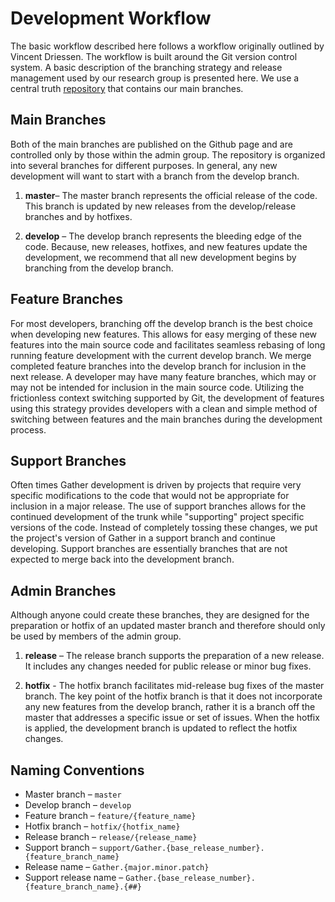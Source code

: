 # Development Workflow

The basic workflow described here follows a workflow originally outlined by Vincent Driessen. The workflow is built around the Git version control system. A basic description of the branching strategy and release management used by our research group is presented here. We use a central truth [repository](https://github.com/COS-IT-FLOWS/Gather) that contains our main branches.

## Main Branches

Both of the main branches are published on the Github page and are controlled only by those within the admin group. The repository is organized into several branches for different purposes. In general, any new development will want to start with a branch from the develop branch.

1. **master**– The master branch represents the official release of the code. This branch is updated by new releases from the develop/release branches and by hotfixes.

2. **develop** – The develop branch represents the bleeding edge of the code. Because, new releases, hotfixes, and new features update the development, we recommend that all new development begins by branching from the develop branch.

## Feature Branches

For most developers, branching off the develop branch is the best choice when developing new features. This allows for easy merging of these new features into the main source code and facilitates seamless rebasing of long running feature development with the current develop branch. We merge completed feature branches into the develop branch for inclusion in the next release. A developer may have many feature branches, which may or may not be intended for inclusion in the main source code. Utilizing the frictionless context switching supported by Git, the development of features using this strategy provides developers with a clean and simple method of switching between features and the main branches during the development process.

## Support Branches

Often times Gather development is driven by projects that require very specific modifications to the code that would not be appropriate for inclusion in a major release. The use of support branches allows for the continued development of the trunk while "supporting" project specific versions of the code. Instead of completely tossing these changes, we put the project's version of Gather in a support branch and continue developing. Support branches are essentially branches that are not expected to merge back into the development branch.

## Admin Branches

Although anyone could create these branches, they are designed for the preparation or hotfix of an updated master branch and therefore should only be used by members of the admin group.

1. **release** – The release branch supports the preparation of a new release. It includes any changes needed for public release or minor bug fixes.

2. **hotfix** - The hotfix branch facilitates mid-release bug fixes of the master branch. The key point of the hotfix branch is that it does not incorporate any new features from the develop branch, rather it is a branch off the master that addresses a specific issue or set of issues. When the hotfix is applied, the development branch is updated to reflect the hotfix changes.

## Naming Conventions

* Master branch – `master`
* Develop branch – `develop`
* Feature branch – `feature/{feature_name}`
* Hotfix branch – `hotfix/{hotfix_name}`
* Release branch – `release/{release_name}`
* Support branch – `support/Gather.{base_release_number}.{feature_branch_name}`
* Release name – `Gather.{major.minor.patch}`
* Support release name – `Gather.{base_release_number}.{feature_branch_name}.{##}`
  